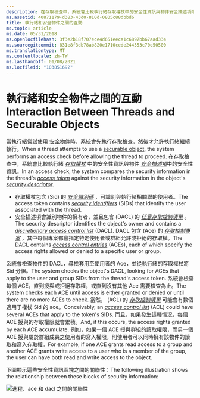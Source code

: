 ```yaml
---
description: 在存取檢查中，系統會比較執行緒存取權杖中的安全性資訊與物件安全描述項中的安全性資訊。
ms.assetid: 40871179-d383-43d0-810d-0805c88dbbd6
title: 執行緒和安全物件之間的互動
ms.topic: article
ms.date: 05/31/2018
ms.openlocfilehash: 3f3e2b18f707ece4d651eeca1c6897bb67aad334
ms.sourcegitcommit: 831e8f3db78ab820e1710cede244553c70e50500
ms.translationtype: MT
ms.contentlocale: zh-TW
ms.lasthandoff: 01/08/2021
ms.locfileid: "103851692"
---
```

# <a name="interaction-between-threads-and-securable-objects"></a><span data-ttu-id="ec94b-103">執行緒和安全物件之間的互動</span><span class="sxs-lookup"><span data-stu-id="ec94b-103">Interaction Between Threads and Securable Objects</span></span>

<span data-ttu-id="ec94b-104">當執行緒嘗試使用 [安全物件](securable-objects.md)時，系統會先執行存取檢查，然後才允許執行緒繼續執行。</span><span class="sxs-lookup"><span data-stu-id="ec94b-104">When a thread attempts to use a [securable object](securable-objects.md), the system performs an access check before allowing the thread to proceed.</span></span> <span data-ttu-id="ec94b-105">在存取檢查中，系統會比較執行緒 [*存取權杖*](/windows/desktop/SecGloss/a-gly) 中的安全性資訊與物件 [*安全描述項*](/windows/desktop/SecGloss/s-gly)中的安全性資訊。</span><span class="sxs-lookup"><span data-stu-id="ec94b-105">In an access check, the system compares the security information in the thread's [*access token*](/windows/desktop/SecGloss/a-gly) against the security information in the object's [*security descriptor*](/windows/desktop/SecGloss/s-gly).</span></span>

-   <span data-ttu-id="ec94b-106">存取權杖包含 (Sid) 的 [*安全識別碼*](/windows/desktop/SecGloss/s-gly) ，可識別與執行緒相關聯的使用者。</span><span class="sxs-lookup"><span data-stu-id="ec94b-106">The access token contains [*security identifiers*](/windows/desktop/SecGloss/s-gly) (SIDs) that identify the user associated with the thread.</span></span>
-   <span data-ttu-id="ec94b-107">安全描述項會識別物件的擁有者，並且包含 (DACL) 的 [*任意存取控制清單*](/windows/desktop/SecGloss/d-gly) 。</span><span class="sxs-lookup"><span data-stu-id="ec94b-107">The security descriptor identifies the object's owner and contains a [*discretionary access control list*](/windows/desktop/SecGloss/d-gly) (DACL).</span></span> <span data-ttu-id="ec94b-108">DACL 包含 (Ace) 的 [*存取控制專案*](/windows/desktop/SecGloss/a-gly) ，其中每個專案都會指定特定使用者或群組允許或拒絕的存取權。</span><span class="sxs-lookup"><span data-stu-id="ec94b-108">The DACL contains [*access control entries*](/windows/desktop/SecGloss/a-gly) (ACEs), each of which specify the access rights allowed or denied to a specific user or group.</span></span>

<span data-ttu-id="ec94b-109">系統會檢查物件的 DACL，尋找套用至使用者的 Ace，並從執行緒的存取權杖將 Sid 分組。</span><span class="sxs-lookup"><span data-stu-id="ec94b-109">The system checks the object's DACL, looking for ACEs that apply to the user and group SIDs from the thread's access token.</span></span> <span data-ttu-id="ec94b-110">系統會檢查每個 ACE，直到授與或拒絕存取權，或直到沒有其他 Ace 需要檢查為止。</span><span class="sxs-lookup"><span data-stu-id="ec94b-110">The system checks each ACE until access is either granted or denied or until there are no more ACEs to check.</span></span> <span data-ttu-id="ec94b-111">當然， (ACL) 的 [*存取控制清單*](/windows/desktop/SecGloss/a-gly) 可能會有數個適用于權杖 Sid 的 ace。</span><span class="sxs-lookup"><span data-stu-id="ec94b-111">Conceivably, an [*access control list*](/windows/desktop/SecGloss/a-gly) (ACL) could have several ACEs that apply to the token's SIDs.</span></span> <span data-ttu-id="ec94b-112">而且，如果發生這種情況，每個 ACE 授與的存取權限就會累積。</span><span class="sxs-lookup"><span data-stu-id="ec94b-112">And, if this occurs, the access rights granted by each ACE accumulate.</span></span> <span data-ttu-id="ec94b-113">例如，如果一個 ACE 授與群組的讀取權限，而另一個 ACE 授與屬於群組成員之使用者的寫入權限，則使用者可以同時擁有該物件的讀取和寫入存取權。</span><span class="sxs-lookup"><span data-stu-id="ec94b-113">For example, if one ACE grants read access to a group and another ACE grants write access to a user who is a member of the group, the user can have both read and write access to the object.</span></span>

<span data-ttu-id="ec94b-114">下圖顯示這些安全性資訊區塊之間的關聯性：</span><span class="sxs-lookup"><span data-stu-id="ec94b-114">The following illustration shows the relationship between these blocks of security information:</span></span>

![進程、ace 和 dacl 之間的關聯性](images/cssec-02.png)

 

 
